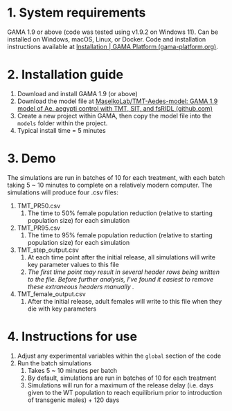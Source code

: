 # 1. System requirements
GAMA 1.9 or above (code was tested using v1.9.2 on Windows 11). Can be installed on Windows, macOS, Linux, or Docker. Code and installation instructions available at [Installation | GAMA Platform (gama-platform.org)](https://gama-platform.org/wiki/Installation).
# 2. Installation guide
1. Download and install GAMA 1.9 (or above)
2. Download the model file at [MaselkoLab/TMT-Aedes-model: GAMA 1.9 model of Ae. aegypti control with TMT, SIT, and fsRIDL (github.com)](https://github.com/MaselkoLab/TMT-Aedes-model)
3. Create a new project within GAMA, then copy the model file into the `models` folder within the project.
4. Typical install time = 5 minutes
# 3. Demo
The simulations are run in batches of 10 for each treatment, with each batch taking 5 ~ 10 minutes to complete on a relatively modern computer. The simulations will produce four .csv files: 
1. TMT_PR50.csv
	1. The time to 50% female population reduction (relative to starting population size) for each simulation
2. TMT_PR95.csv
	1. The time to 95% female population reduction (relative to starting population size) for each simulation
3. TMT_step_output.csv
	1. At each time point after the initial release, all simulations will write key parameter values to this file
	2. *The first time point may result in several header rows being written to the file. Before further analysis, I've found it easiest to remove these extraneous headers manually .*
1. TMT_female_output.csv
	1. After the initial release, adult females will write to this file when they die with key parameters 
# 4. Instructions for use
1. Adjust any experimental variables within the `global` section of the code
2. Run the batch simulations
	1. Takes 5 ~ 10 minutes per batch
	2. By default, simulations are run in batches of 10 for each treatment
	3. Simulations will run for a maximum of the release delay (i.e. days given to the WT population to reach equilibrium prior to introduction of transgenic males) + 120 days
